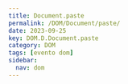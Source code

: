```yaml
---
title: Document.paste
permalink: /DOM/Document/paste/
date: 2023-09-25
key: DOM.D.Document.paste
category: DOM
tags: [evento dom]
sidebar:
  nav: dom
---
```

